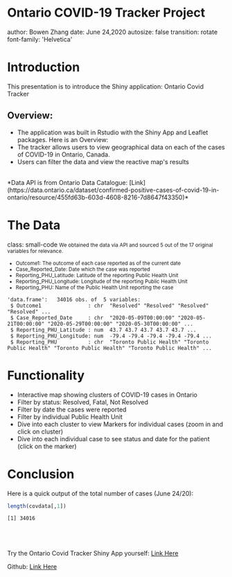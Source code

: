 Ontario COVID-19 Tracker Project
========================================================
author: Bowen Zhang
date: June 24,2020
autosize: false
transition: rotate
font-family: 'Helvetica'

<style>
.small-code pre code {
  font-size: 1em;
}
</style>

Introduction
========================================================
This presentation is to introduce the Shiny application: Ontario Covid Tracker
<br>

## Overview:

- The application was built in Rstudio with the Shiny App and Leaflet packages. Here is an Overview:
- The tracker allows users to view geographical data on each of the cases of COVID-19 in Ontario, Canada.
- Users can filter the data and view the reactive map's results

<br>
*Data API is from Ontario Data Catalogue:  [Link](https://data.ontario.ca/dataset/confirmed-positive-cases-of-covid-19-in-ontario/resource/455fd63b-603d-4608-8216-7d8647f43350)*



The Data
========================================================
class: small-code
<small>
We obtained the data via API and sourced 5 out of the 17 original variables for relevance. 

- Outcome1: The outcome of each case reported as of the current date
- Case_Reported_Date: Date which the case was reported
- Reporting_PHU_Latitude: Latitude of the reporting Public Health Unit
- Reporting_PHU_Longitude: Longitude of the reporting Public Health Unit
- Reporting_PHU: Name of the Public Health Unit reporting the case
</small>


```
'data.frame':	34016 obs. of  5 variables:
 $ Outcome1               : chr  "Resolved" "Resolved" "Resolved" "Resolved" ...
 $ Case_Reported_Date     : chr  "2020-05-09T00:00:00" "2020-05-21T00:00:00" "2020-05-29T00:00:00" "2020-05-30T00:00:00" ...
 $ Reporting_PHU_Latitude : num  43.7 43.7 43.7 43.7 43.7 ...
 $ Reporting_PHU_Longitude: num  -79.4 -79.4 -79.4 -79.4 -79.4 ...
 $ Reporting_PHU          : chr  "Toronto Public Health" "Toronto Public Health" "Toronto Public Health" "Toronto Public Health" ...
```


Functionality
========================================================
- Interactive map showing clusters of COVID-19 cases in Ontario
- Filter by status: Resolved, Fatal, Not Resolved
- Filter by date the cases were reported
- Filter by individual Public Health Unit
- Dive into each cluster to view Markers for individual cases (zoom in and click on cluster)
- Dive into each individual case to see status and date for the patient (click on the marker)


Conclusion
========================================================
Here is a quick output of the total number of cases (June 24/20):

```r
length(covdata[,1])
```

```
[1] 34016
```

<br><br><br>
Try the Ontario Covid Tracker Shiny App yourself: [Link Here](http://bzhang93.shinyapps.io/covid-tracker)

Github: [Link Here](http://github.com/b-zhang93/Ontario-Covid-Tracker-Interactive-Map) 

